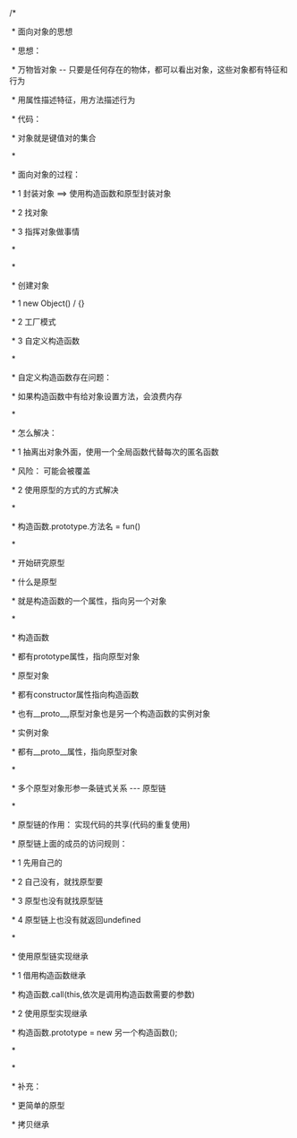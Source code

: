   /*

​    \*   面向对象的思想

​    \*       思想：

​    \*           万物皆对象 -- 只要是任何存在的物体，都可以看出对象，这些对象都有特征和行为

​    \*           用属性描述特征，用方法描述行为

​    \*       代码：

​    \*           对象就是键值对的集合

​    *

​    \*       面向对象的过程：

​    \*           1 封装对象  ==> 使用构造函数和原型封装对象

​    \*           2 找对象

​    \*           3 指挥对象做事情

​    *

​    *

​    \*   创建对象

​    \*       1 new Object() / {}

​    \*       2 工厂模式

​    \*       3 自定义构造函数

​    *

​    \*   自定义构造函数存在问题：

​    \*       如果构造函数中有给对象设置方法，会浪费内存

​    *

​    \*   怎么解决：

​    \*       1 抽离出对象外面，使用一个全局函数代替每次的匿名函数

​    \*           风险： 可能会被覆盖

​    \*       2 使用原型的方式的方式解决

​    *

​    \*           构造函数.prototype.方法名 = fun()

​    *

​    \*   开始研究原型

​    \*       什么是原型

​    \*           就是构造函数的一个属性，指向另一个对象

​    *

​    \*       构造函数

​    \*           都有prototype属性，指向原型对象

​    \*       原型对象

​    \*           都有constructor属性指向构造函数

​    \*           也有__proto__,原型对象也是另一个构造函数的实例对象

​    \*       实例对象

​    \*           都有__proto__属性，指向原型对象

​    *

​    \*       多个原型对象形参一条链式关系 --- 原型链

​    *

​    \*       原型链的作用： 实现代码的共享(代码的重复使用)

​    \*           原型链上面的成员的访问规则：

​    \*               1 先用自己的

​    \*               2 自己没有，就找原型要

​    \*               3 原型也没有就找原型链

​    \*               4 原型链上也没有就返回undefined

​    *

​    \*       使用原型链实现继承

​    \*           1 借用构造函数继承

​    \*               构造函数.call(this,依次是调用构造函数需要的参数)

​    \*           2 使用原型实现继承

​    \*               构造函数.prototype = new 另一个构造函数();

​    *

​    *

​    \*  补充：

​    \*       更简单的原型

​    \*       拷贝继承